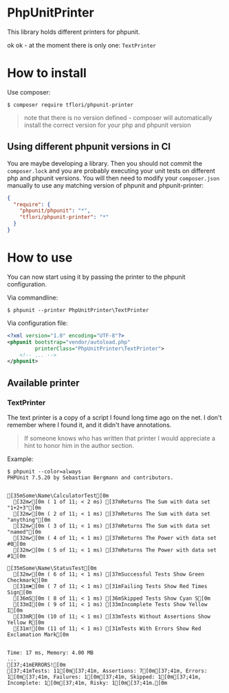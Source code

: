 # PhpUnitPrinter

This library holds different printers for phpunit.

ok ok - at the moment there is only one: `TextPrinter`

# How to install

Use composer:

```console
$ composer require tflori/phpunit-printer
```

> note that there is no version defined - composer will automatically install the correct version for your
> php and phpunit version

## Using different phpunit versions in CI

You are maybe developing a library. Then you should not commit the `composer.lock` and you are probably
executing your unit tests on different php and phpunit versions. You will then need to modify your
`composer.json` manually to use any matching version of phpunit and phpunit-printer:

```json
{
  "require": {
    "phpunit/phpunit": "*",
    "tflori/phpunit-printer": "*"
  }
}
```

# How to use

You can now start using it by passing the printer to the phpunit configuration.

Via commandline:
```console
$ phpunit --printer PhpUnitPrinter\TextPrinter
```

Via configuration file:
```xml
<?xml version="1.0" encoding="UTF-8"?>
<phpunit bootstrap="vendor/autoload.php"
         printerClass="PhpUnitPrinter\TextPrinter">
    <!-- ... -->
</phpunit>
```

## Available printer

### TextPrinter

The text printer is a copy of a script I found long time ago on the net. I don't remember where I found
it, and it didn't have annotations.

> If someone knows who has written that printer I would appreciate a hint to honor him in the author
> section.

Example:
```console
$ phpunit --color=always
PHPUnit 7.5.20 by Sebastian Bergmann and contributors.


[35mSome\Name\CalculatorTest[0m
  [32m✔[0m ( 1 of 11; < 2 ms) [37mReturns The Sum with data set "1+2+3"[0m
  [32m✔[0m ( 2 of 11; < 1 ms) [37mReturns The Sum with data set "anything"[0m
  [32m✔[0m ( 3 of 11; < 1 ms) [37mReturns The Sum with data set "named"[0m
  [32m✔[0m ( 4 of 11; < 1 ms) [37mReturns The Power with data set #0[0m
  [32m✔[0m ( 5 of 11; < 1 ms) [37mReturns The Power with data set #1[0m

[35mSome\Name\StatusTest[0m
  [32m✔[0m ( 6 of 11; < 1 ms) [37mSuccessful Tests Show Green Checkmark[0m
  [31m✖[0m ( 7 of 11; < 1 ms) [31mFailing Tests Show Red Times Sign[0m
  [36mS[0m ( 8 of 11; < 1 ms) [36mSkipped Tests Show Cyan S[0m
  [33mI[0m ( 9 of 11; < 1 ms) [33mIncomplete Tests Show Yellow I[0m
  [33mR[0m (10 of 11; < 1 ms) [33mTests Without Assertions Show Yellow R[0m
  [31m![0m (11 of 11; < 1 ms) [31mTests With Errors Show Red Exclamation Mark[0m


Time: 17 ms, Memory: 4.00 MB
...
[37;41mERRORS![0m
[37;41mTests: 11[0m[37;41m, Assertions: 7[0m[37;41m, Errors: 1[0m[37;41m, Failures: 1[0m[37;41m, Skipped: 1[0m[37;41m, Incomplete: 1[0m[37;41m, Risky: 1[0m[37;41m.[0m
```

